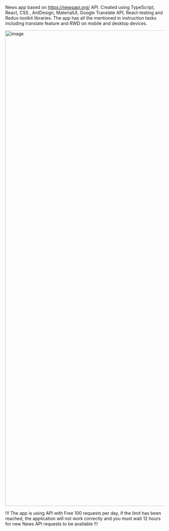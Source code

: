 News app based on https://newsapi.org/ API.
Created using TypeScript, React, CSS , AntDesign, MaterialUI, Google Translate API, React-testing and Redux-toolkit libraries.
The app has all the mentioned in instruction tasks including translate feature and RWD on mobile and desktop devices.

<img width="1509" alt="image" src="https://user-images.githubusercontent.com/76183614/228059544-0dd07ba0-ab93-4fd7-87a9-04f95f0b8ace.png">

!!! The app is using API with Free 100 requests per day, if the limit has been reached, the application will not work correctly and you must wait 12 hours for new News API requests to be available !!!
